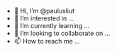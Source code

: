- 👋 Hi, I’m @paulusliut
- 👀 I’m interested in ...
- 🌱 I’m currently learning ...
- 💞️ I’m looking to collaborate on ...
- 📫 How to reach me ...

<!---
paulusliut/paulusliut is a ✨ special ✨ repository because its `README.md` (this file) appears on your GitHub profile.
You can click the Preview link to take a look at your changes.
--->
